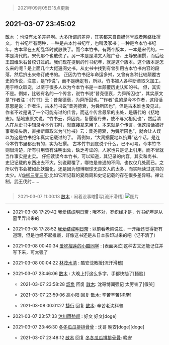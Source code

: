 > 2021年09月05日15点更新
<link rel="stylesheet" href="https://cdn.jsdelivr.net/gh/taotie6/sampleJSON@main/css/photo_show.css">


 ## 2021-03-07 23:45:02 

 [㪚木](https://www.coolapk.com/feed/25368813?shareKey=NDFiOTNjZGIyMWVkNjEzMTc3YzU~) ：也没有太多差异啊。大多所谓的差异，其实都来自自媒体号或者网络杜撰文。
竹书纪年有两种，一种是古本竹书纪年，也叫汲冢书；一种是今本竹书纪年。古本早在五胡乱华时就散佚了。而今本竹书，有两个版本，一本是宋代的，一本是清代的。宋代那个也散佚了。另一本是是清文人陈广仓、王静安编撰<!--break-->，而后经王国维朱右曾校订过的。我们现在提到的竹书纪年，就是这个版本。这个版本是怎么来的呢？是上面几个大佬遍阅史书，从史书中找到有曾引用古本竹书内容的段落，然后扒出来修订成书的。
正因为竹书纪年命运多舛，又曾有各种比较颠覆古史的传说，注意，是“传说”，而不是确定有，所以，竹书被人各种断章取义加工，用于哗众取宠，以至于很多人以为今本竹书是一本颠覆历史认知的书。
但，其实不是。例如，比较有名的一个传言，说竹书说“昔尧德衰，为舜所囚也”，其实原文是“作者注：《竹书》云：昔尧德衰，为舜所囚也。”“作者”说的是今本作者，这段话意思是说：作者注，古本竹书说“昔尧德衰，为舜所囚也”，但是古本谁也没见过，作者不过是说了一个可能有过的传言。而这个传言最早的出处，是唐代的《括地志》。括地志原文说，“竹书云，舜囚尧，复偃塞丹朱，使不与父相见也”，然后清人在从史书中辑录今本竹书时，就直接拿来用了。本来就是个传言，但这段话被好事者掐头后，直接断章取义为“《竹书》云：昔尧德衰，为舜所囚也”，就会让人误以为这是竹书纪年真实记载过的了。
再例如，“大禹据夏地以抗舜”这个话，是连今本竹书里都没有的，实为杜撰。
古本竹书到底说个什么，已不可考。今本竹书则很清楚，所有引用皆有注明出处，缺乏考证的，人家也只是记上引用，而不曾就当作事实是史实。
仔细读读今本竹书，可以知道，其记录的内容，其实和尚书、史记记载的东西出去不大，别说颠覆了，哪怕是普通的不同，也仅仅几处而已。之所以竹书会被如此妖魔化，还是因为想博眼球无良文人的太多，而实际读过这书的太少。//<a class="feed-link-uname" href="/u/柳三变三变">@柳三变三变</a>:比如它所记载的夏商周和史记记载的存在很多差异呀。禅让制，武王伐纣…… 

<div class="album">
<img class="img-item" src="" />
</div>

> 2021-03-07 11:00:13 
> [㪚木](https://www.coolapk.com/feed/25350502?shareKey=NDZmMWNjMWFhYTFiNjEzMTc3YzU~) : 闲着没事瞎🐔写[流汗滑稽] 
![图片](https://image.coolapk.com/feed/2021/0307/11/1081091_15a2b88c_6011_6258@2302x3601.jpeg)

 ------- 

- 2021-03-08 17:29:42 [我爱结成明日奈](uid=1772977) : 哦不对，罗织经才是，竹书纪年是从墓里弄出来的 

- 2021-03-08 17:28:52 [我爱结成明日奈](uid=1772977) : 以前看老梁说过，一开始还觉得挺有道理，但是也经不起推敲，好像这书还是从日本影印过来的吧（记不清了） 

- 2021-03-08 00:40:34 [爱吃榴莲的小酷同学](uid=491928) : [表面哭泣]这种古文还能记住并写下来，可太强了 

- 2021-03-08 00:04:22 [林茂水清](uid=2077614) : 酷安沈教授[流汗滑稽] 

- 2021-03-07 23:46:06 [㪚木](uid=1081091) : 大晚上打这么多字，手都快抽了[捂脸] 

    - 2021-03-07 23:58:28 [韶负](uid=3378542) 回复 [㪚木](uid=1081091): 沈哥博闻强记 太厉害了[假笑] 

    - 2021-03-07 23:59:06 [高小阳](uid=3558245) 回复 [㪚木](uid=1081091): 辛苦辛苦[抱拳] 

    - 2021-03-08 00:01:27 [捷行](uid=1629443) 回复 [㪚木](uid=1081091): 辛苦老沈科普 

- 2021-03-07 23:57:33 [沐川雨愁颜](uid=3378087) : 好文  好文[doge] 

- 2021-03-07 23:46:30 [冬冬瓜瓜排排骨骨](uid=3463204) : 沈哥  晚安[doge][doge] 

    - 2021-03-07 23:48:12 [㪚木](uid=1081091) 回复 [冬冬瓜瓜排排骨骨](uid=3463204): 晚安 


